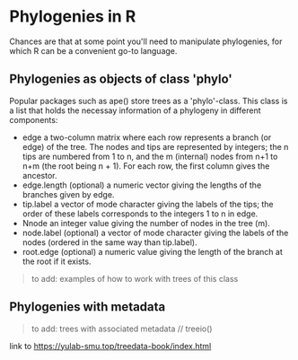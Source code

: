 # Phylogenies in R

Chances are that at some point you'll need to manipulate phylogenies, for which R can be a convenient go-to language. 

## Phylogenies as objects of class 'phylo'

Popular packages such as ape() store trees as a 'phylo'-class. This class is a list that holds the necessay information of a phylogeny in different components: 

- edge a two-column matrix where each row represents a branch (or edge) of the tree. The nodes and tips are represented by integers; the n tips are numbered from 1 to n, and the m (internal) nodes from n+1 to n+m (the root being n + 1). For each row, the first column gives the ancestor.
- edge.length (optional) a numeric vector giving the lengths of the branches given by edge.
- tip.label a vector of mode character giving the labels of the tips; the order of these labels corresponds to the integers 1 to n in edge.
- Nnode an integer value giving the number of nodes in the tree (m). 
- node.label (optional) a vector of mode character giving the labels of the nodes (ordered in the same way than tip.label).
- root.edge (optional) a numeric value giving the length of the branch at the
root if it exists.

> to add: examples of how to work with trees of this class

## Phylogenies with metadata

> to add: trees with associated metadata // treeio()

link to <https://yulab-smu.top/treedata-book/index.html>

